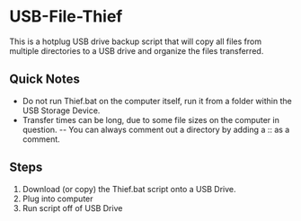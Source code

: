 # USB-File-Thief
This is a hotplug USB drive backup script that will copy all files from multiple directories to a USB drive and organize the files transferred.

## Quick Notes
- Do not run Thief.bat on the computer itself, run it from a folder within the USB Storage Device.
- Transfer times can be long, due to some file sizes on the computer in question. 
-- You can always comment out a directory by adding a :: as a comment.


## Steps

1. Download (or copy) the Thief.bat script onto a USB Drive.
2. Plug into computer
3. Run script off of USB Drive 
